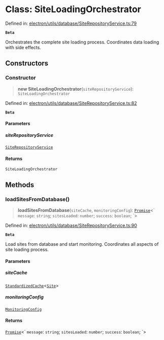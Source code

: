 # Class: SiteLoadingOrchestrator

Defined in: [electron/utils/database/SiteRepositoryService.ts:79](https://github.com/Nick2bad4u/Uptime-Watcher/blob/8a1973382d5fe14c52996ecda381894eb7ecd4a6/electron/utils/database/SiteRepositoryService.ts#L79)

**`Beta`**

Orchestrates the complete site loading process.
Coordinates data loading with side effects.

## Constructors

### Constructor

> **new SiteLoadingOrchestrator**(`siteRepositoryService`): `SiteLoadingOrchestrator`

Defined in: [electron/utils/database/SiteRepositoryService.ts:82](https://github.com/Nick2bad4u/Uptime-Watcher/blob/8a1973382d5fe14c52996ecda381894eb7ecd4a6/electron/utils/database/SiteRepositoryService.ts#L82)

**`Beta`**

#### Parameters

##### siteRepositoryService

[`SiteRepositoryService`](SiteRepositoryService.md)

#### Returns

`SiteLoadingOrchestrator`

## Methods

### loadSitesFromDatabase()

> **loadSitesFromDatabase**(`siteCache`, `monitoringConfig`): [`Promise`](https://developer.mozilla.org/docs/Web/JavaScript/Reference/Global_Objects/Promise)\<\` `message`: `string`; `sitesLoaded`: `number`; `success`: `boolean`; \`\>

Defined in: [electron/utils/database/SiteRepositoryService.ts:90](https://github.com/Nick2bad4u/Uptime-Watcher/blob/8a1973382d5fe14c52996ecda381894eb7ecd4a6/electron/utils/database/SiteRepositoryService.ts#L90)

**`Beta`**

Load sites from database and start monitoring.
Coordinates all aspects of site loading process.

#### Parameters

##### siteCache

[`StandardizedCache`](../../../cache/StandardizedCache/classes/StandardizedCache.md)\<[`Site`](../../../../../shared/types/interfaces/Site.md)\>

##### monitoringConfig

[`MonitoringConfig`](../../interfaces/interfaces/MonitoringConfig.md)

#### Returns

[`Promise`](https://developer.mozilla.org/docs/Web/JavaScript/Reference/Global_Objects/Promise)\<\` `message`: `string`; `sitesLoaded`: `number`; `success`: `boolean`; \`\>
